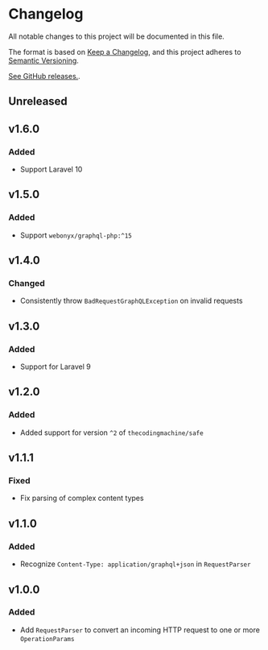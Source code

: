 # Changelog

All notable changes to this project will be documented in this file.

The format is based on [Keep a Changelog](https://keepachangelog.com/en/1.0.0),
and this project adheres to [Semantic Versioning](https://semver.org/spec/v2.0.0.html).

[See GitHub releases.](https://github.com/laragraph/utils/releases).

## Unreleased

## v1.6.0

### Added

- Support Laravel 10

## v1.5.0

### Added

- Support `webonyx/graphql-php:^15`

## v1.4.0

### Changed

- Consistently throw `BadRequestGraphQLException` on invalid requests

## v1.3.0

### Added

- Support for Laravel 9

## v1.2.0

### Added

- Added support for version `^2` of `thecodingmachine/safe`

## v1.1.1

### Fixed

- Fix parsing of complex content types

## v1.1.0

### Added

- Recognize `Content-Type: application/graphql+json` in `RequestParser`

## v1.0.0

### Added

- Add `RequestParser` to convert an incoming HTTP request to one or more `OperationParams`
